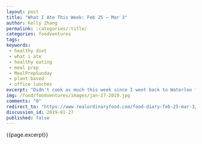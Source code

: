 ```yaml
---
layout: post
title: "What I Ate This Week: Feb 25 – Mar 3"
author: Kelly Zhang
permalink: :categories/:title/
categories: foodventures
tags:
keywords:
 - healthy diet
 - what i ate
 - healthy eating
 - meal prep
 - MealPrepSunday
 - plant-based
 - office lunches
excerpt: "Didn't cook as much this week since I went back to Waterloo for the weekend and went out for every meal. Lots of misses in the kitchen this week, but discovered a few bombshell successes too!!"
img: /food/foodventures/images/jan-27-2019.jpg
comments: "0"
redirect_to: "https://www.realordinaryfood.com/food-diary-feb-25-mar-3/"
discussion_id: 2019-01-27
published: false
---
```


{{page.excerpt}}
